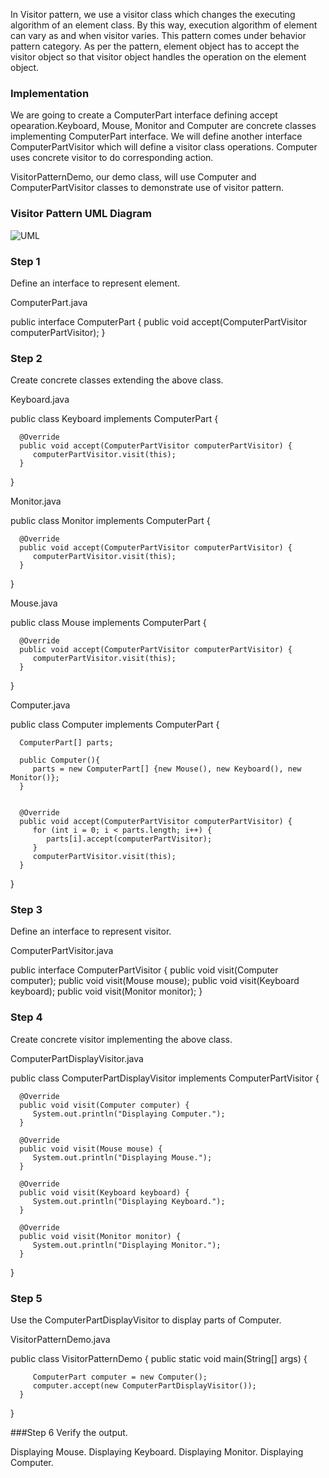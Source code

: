 In Visitor pattern, we use a visitor class which changes the executing algorithm of an element class. By this way, execution algorithm of element can vary as and when visitor varies. This pattern comes under behavior pattern category. As per the pattern, element object has to accept the visitor object so that visitor object handles the operation on the element object.

### Implementation
We are going to create a ComputerPart interface defining accept opearation.Keyboard, Mouse, Monitor and Computer are concrete classes implementing ComputerPart interface. We will define another interface ComputerPartVisitor which will define a visitor class operations. Computer uses concrete visitor to do corresponding action.

VisitorPatternDemo, our demo class, will use Computer and ComputerPartVisitor classes to demonstrate use of visitor pattern.

### Visitor Pattern UML Diagram
![UML](http://www.tutorialspoint.com/design_pattern/images/visitor_pattern_uml_diagram.jpg)
### Step 1

Define an interface to represent element.

ComputerPart.java

   public interface ComputerPart {
      public void accept(ComputerPartVisitor computerPartVisitor);
   }

### Step 2
Create concrete classes extending the above class.

Keyboard.java

   public class Keyboard implements ComputerPart {
   
      @Override
      public void accept(ComputerPartVisitor computerPartVisitor) {
         computerPartVisitor.visit(this);
      }
   }

Monitor.java

   public class Monitor implements ComputerPart {
   
      @Override
      public void accept(ComputerPartVisitor computerPartVisitor) {
         computerPartVisitor.visit(this);
      }
   }
   
Mouse.java

   public class Mouse implements ComputerPart {
   
      @Override
      public void accept(ComputerPartVisitor computerPartVisitor) {
         computerPartVisitor.visit(this);
      }
   }
   
Computer.java

   public class Computer implements ComputerPart {
   
      ComputerPart[] parts;
   
      public Computer(){
         parts = new ComputerPart[] {new Mouse(), new Keyboard(), new Monitor()};
      }
   
   
      @Override
      public void accept(ComputerPartVisitor computerPartVisitor) {
         for (int i = 0; i < parts.length; i++) {
            parts[i].accept(computerPartVisitor);
         }
         computerPartVisitor.visit(this);
      }
   }
   
### Step 3
Define an interface to represent visitor.

ComputerPartVisitor.java
   
   public interface ComputerPartVisitor {
       public void visit(Computer computer);
       public void visit(Mouse mouse);
       public void visit(Keyboard keyboard);
       public void visit(Monitor monitor);
   }
   
### Step 4
Create concrete visitor implementing the above class.

ComputerPartDisplayVisitor.java

   public class ComputerPartDisplayVisitor implements ComputerPartVisitor {
   
      @Override
      public void visit(Computer computer) {
         System.out.println("Displaying Computer.");
      }
   
      @Override
      public void visit(Mouse mouse) {
         System.out.println("Displaying Mouse.");
      }
   
      @Override
      public void visit(Keyboard keyboard) {
         System.out.println("Displaying Keyboard.");
      }
   
      @Override
      public void visit(Monitor monitor) {
         System.out.println("Displaying Monitor.");
      }
   }
   
### Step 5
Use the ComputerPartDisplayVisitor to display parts of Computer.

VisitorPatternDemo.java

   public class VisitorPatternDemo {
      public static void main(String[] args) {
   
         ComputerPart computer = new Computer();
         computer.accept(new ComputerPartDisplayVisitor());
      }
   }

###Step 6
Verify the output.
   
   Displaying Mouse.
   Displaying Keyboard.
   Displaying Monitor.
   Displaying Computer.